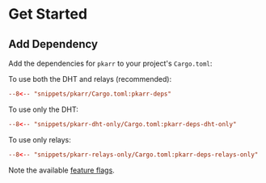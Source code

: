 # Get Started

## Add Dependency

Add the dependencies for `pkarr` to your project's `Cargo.toml`:

To use both the DHT and relays (recommended):
```toml
--8<-- "snippets/pkarr/Cargo.toml:pkarr-deps"
```

To use only the DHT:
```toml
--8<-- "snippets/pkarr-dht-only/Cargo.toml:pkarr-deps-dht-only"
```

To use only relays:
```toml
--8<-- "snippets/pkarr-relays-only/Cargo.toml:pkarr-deps-relays-only"
```

Note the available [feature flags](https://docs.rs/pkarr/latest/pkarr/#feature-flags).
